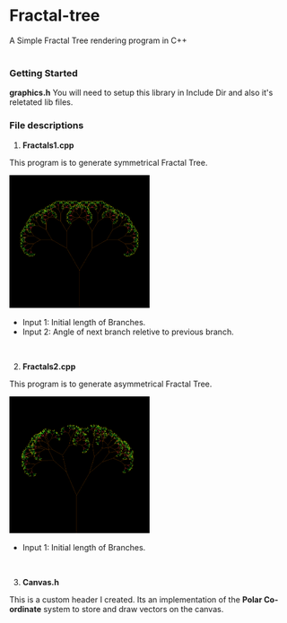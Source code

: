 # Fractal-tree

A Simple Fractal Tree rendering program in C++  
<br>

### Getting Started
**graphics.h**
You will need to setup this library in Include Dir and also it's reletated lib files.



### File descriptions
1. **Fractals1.cpp**

  This program is to generate symmetrical Fractal Tree.
  
  <img src="/Screenshots/symmetrical.png" width=250> 
  
  - Input 1: Initial length of Branches.
  - Input 2: Angle of next branch reletive to previous branch.
<br>

2. **Fractals2.cpp**

  This program is to generate asymmetrical Fractal Tree.
  
  <img src="/Screenshots/asymmetrical.png" width=250> 
  
  - Input 1: Initial length of Branches.
<br>

3. **Canvas.h**

This is a custom header I created. Its an implementation of the **Polar Co-ordinate** system to store and draw vectors on the canvas.


